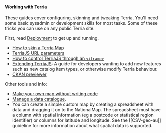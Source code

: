 #### Working with Terria

These guides cover configuring, skinning and tweaking Terria. You'll need some basic sysadmin or development skills for most tasks. Some of these tricks you can use on any public Terria site.

First, read [Deployment](/Documentation/Deployment) to get up and running.

* [How to skin a Terria Map](How-to-skin-a-Terria-Map.md)
* [TerriaJS URL parameters](TerriaJS-URL-parameters.md)
* [How to control TerriaJS through an `<iframe>`](TerriaJS-in-iframe.md)
* [Extending TerriaJS](Extending-TerriaJS.md): A guide for developers wanting to add new features such as new catalog item types, or otherwise modify Terria behaviour.
* [CKAN previewer](Ckan-previewer.md)

Other tools and info:

* [Make your own map without writing code](http://stevebennett.me/2015/07/02/your-own-personal-national-map-with-terriajs-no-coding-and-nothing-to-deploy/)
* [Manage a data catalogue](http://terriajs.github.io/DataSourceEditor).
* You can create a simple custom map by creating a spreadsheet with data and dragging it on to the NationalMap.  The spreadsheet must have a column with spatial information (eg a postcode or statistical region identifier) or columns for latitude and longitude.  See the [[CSV-geo-au]] guideline for more information about what spatial data is supported.  
